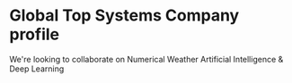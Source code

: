 # Global Top Systems Company profile
We're looking to collaborate on Numerical Weather Artificial Intelligence & Deep Learning

